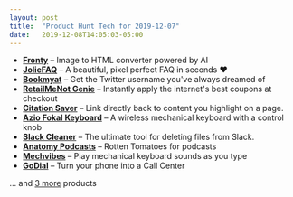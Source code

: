```yaml
---
layout: post
title:  "Product Hunt Tech for 2019-12-07"
date:   2019-12-08T14:05:03-05:00
---
```


* **[Fronty](https://www.producthunt.com/posts/fronty?utm_campaign=producthunt-api&utm_medium=api&utm_source=Application%3A+Daily+Digest+RSS+%28ID%3A+3202%29)** – Image to HTML converter powered by AI
* **[JolieFAQ](https://www.producthunt.com/posts/joliefaq?utm_campaign=producthunt-api&utm_medium=api&utm_source=Application%3A+Daily+Digest+RSS+%28ID%3A+3202%29)** – A beautiful, pixel perfect FAQ in seconds ❤️
* **[Bookmyat](https://www.producthunt.com/posts/bookmyat?utm_campaign=producthunt-api&utm_medium=api&utm_source=Application%3A+Daily+Digest+RSS+%28ID%3A+3202%29)** – Get the Twitter username you've always dreamed of
* **[RetailMeNot Genie](https://www.producthunt.com/posts/retailmenot-genie?utm_campaign=producthunt-api&utm_medium=api&utm_source=Application%3A+Daily+Digest+RSS+%28ID%3A+3202%29)** – Instantly apply the internet's best coupons at checkout
* **[Citation Saver](https://www.producthunt.com/posts/citation-saver?utm_campaign=producthunt-api&utm_medium=api&utm_source=Application%3A+Daily+Digest+RSS+%28ID%3A+3202%29)** – Link directly back to content you highlight on a page.
* **[Azio Fokal Keyboard](https://www.producthunt.com/posts/azio-fokal-keyboard?utm_campaign=producthunt-api&utm_medium=api&utm_source=Application%3A+Daily+Digest+RSS+%28ID%3A+3202%29)** – A wireless mechanical keyboard with a control knob
* **[Slack Cleaner](https://www.producthunt.com/posts/slack-cleaner?utm_campaign=producthunt-api&utm_medium=api&utm_source=Application%3A+Daily+Digest+RSS+%28ID%3A+3202%29)** – The ultimate tool for deleting files from Slack.
* **[Anatomy Podcasts](https://www.producthunt.com/posts/anatomy-podcasts?utm_campaign=producthunt-api&utm_medium=api&utm_source=Application%3A+Daily+Digest+RSS+%28ID%3A+3202%29)** – Rotten Tomatoes for podcasts
* **[Mechvibes](https://www.producthunt.com/posts/mechvibes?utm_campaign=producthunt-api&utm_medium=api&utm_source=Application%3A+Daily+Digest+RSS+%28ID%3A+3202%29)** – Play mechanical keyboard sounds as you type
* **[GoDial](https://www.producthunt.com/posts/godial?utm_campaign=producthunt-api&utm_medium=api&utm_source=Application%3A+Daily+Digest+RSS+%28ID%3A+3202%29)** – Turn your phone into a Call Center

… and [3 more](https://www.producthunt.com/tech) products